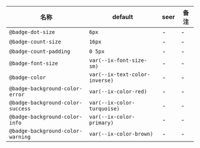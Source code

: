 | 名称 | default | seer | 备注 |
| --- | --- | --- | --- |
| `@badge-dot-size` | `6px` | - | - |
| `@badge-count-size` | `16px` | - | - |
| `@badge-count-padding` | `0 5px` | - | - |
| `@badge-font-size` | `var(--ix-font-size-sm)` | - | - |
| `@badge-color` | `var(--ix-text-color-inverse)` | - | - |
| `@badge-background-color-error` | `var(--ix-color-red)` | - | - |
| `@badge-background-color-success` | `var(--ix-color-turquoise)` | - | - |
| `@badge-background-color-info` | `var(--ix-color-primary)` | - | - |
| `@badge-background-color-warning` | `var(--ix-color-brown)` | - | - |

